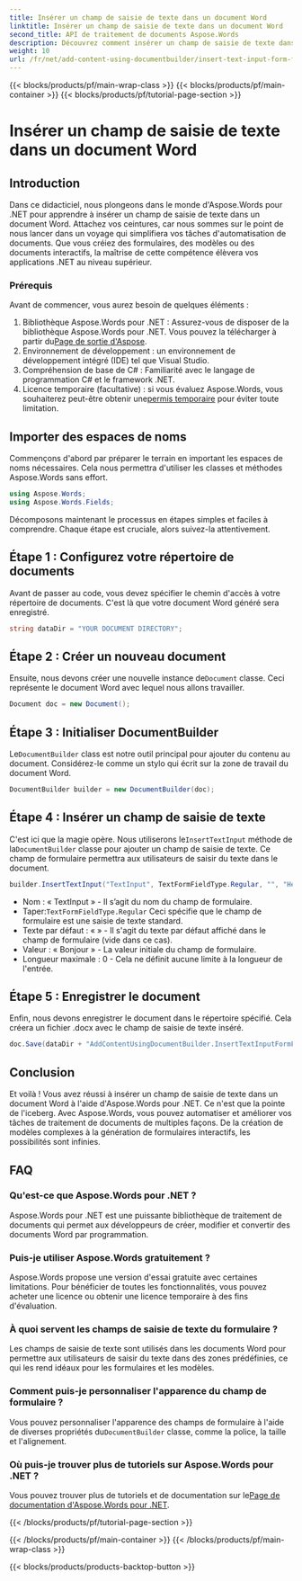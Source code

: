 ```yaml
---
title: Insérer un champ de saisie de texte dans un document Word
linktitle: Insérer un champ de saisie de texte dans un document Word
second_title: API de traitement de documents Aspose.Words
description: Découvrez comment insérer un champ de saisie de texte dans un document Word à l'aide d'Aspose.Words pour .NET grâce à ce didacticiel étape par étape. Idéal pour créer des formulaires interactifs.
weight: 10
url: /fr/net/add-content-using-documentbuilder/insert-text-input-form-field/
---
```


{{< blocks/products/pf/main-wrap-class >}}
{{< blocks/products/pf/main-container >}}
{{< blocks/products/pf/tutorial-page-section >}}

# Insérer un champ de saisie de texte dans un document Word

## Introduction

Dans ce didacticiel, nous plongeons dans le monde d'Aspose.Words pour .NET pour apprendre à insérer un champ de saisie de texte dans un document Word. Attachez vos ceintures, car nous sommes sur le point de nous lancer dans un voyage qui simplifiera vos tâches d'automatisation de documents. Que vous créiez des formulaires, des modèles ou des documents interactifs, la maîtrise de cette compétence élèvera vos applications .NET au niveau supérieur.

### Prérequis

Avant de commencer, vous aurez besoin de quelques éléments :

1.  Bibliothèque Aspose.Words pour .NET : Assurez-vous de disposer de la bibliothèque Aspose.Words pour .NET. Vous pouvez la télécharger à partir du[Page de sortie d'Aspose](https://releases.aspose.com/words/net/).
2. Environnement de développement : un environnement de développement intégré (IDE) tel que Visual Studio.
3. Compréhension de base de C# : Familiarité avec le langage de programmation C# et le framework .NET.
4.  Licence temporaire (facultative) : si vous évaluez Aspose.Words, vous souhaiterez peut-être obtenir une[permis temporaire](https://purchase.aspose.com/temporary-license/) pour éviter toute limitation.

## Importer des espaces de noms

Commençons d'abord par préparer le terrain en important les espaces de noms nécessaires. Cela nous permettra d'utiliser les classes et méthodes Aspose.Words sans effort.

```csharp
using Aspose.Words;
using Aspose.Words.Fields;
```

Décomposons maintenant le processus en étapes simples et faciles à comprendre. Chaque étape est cruciale, alors suivez-la attentivement.

## Étape 1 : Configurez votre répertoire de documents

Avant de passer au code, vous devez spécifier le chemin d'accès à votre répertoire de documents. C'est là que votre document Word généré sera enregistré.

```csharp
string dataDir = "YOUR DOCUMENT DIRECTORY";
```

## Étape 2 : Créer un nouveau document

 Ensuite, nous devons créer une nouvelle instance de`Document` classe. Ceci représente le document Word avec lequel nous allons travailler.

```csharp
Document doc = new Document();
```

## Étape 3 : Initialiser DocumentBuilder

 Le`DocumentBuilder` class est notre outil principal pour ajouter du contenu au document. Considérez-le comme un stylo qui écrit sur la zone de travail du document Word.

```csharp
DocumentBuilder builder = new DocumentBuilder(doc);
```

## Étape 4 : Insérer un champ de saisie de texte

 C'est ici que la magie opère. Nous utiliserons le`InsertTextInput` méthode de la`DocumentBuilder` classe pour ajouter un champ de saisie de texte. Ce champ de formulaire permettra aux utilisateurs de saisir du texte dans le document.

```csharp
builder.InsertTextInput("TextInput", TextFormFieldType.Regular, "", "Hello", 0);
```

- Nom : « TextInput » - Il s’agit du nom du champ de formulaire.
-  Taper:`TextFormFieldType.Regular` Ceci spécifie que le champ de formulaire est une saisie de texte standard.
- Texte par défaut : « » - Il s'agit du texte par défaut affiché dans le champ de formulaire (vide dans ce cas).
- Valeur : « Bonjour » - La valeur initiale du champ de formulaire.
- Longueur maximale : 0 - Cela ne définit aucune limite à la longueur de l'entrée.

## Étape 5 : Enregistrer le document

Enfin, nous devons enregistrer le document dans le répertoire spécifié. Cela créera un fichier .docx avec le champ de saisie de texte inséré.

```csharp
doc.Save(dataDir + "AddContentUsingDocumentBuilder.InsertTextInputFormField.docx");
```

## Conclusion

Et voilà ! Vous avez réussi à insérer un champ de saisie de texte dans un document Word à l'aide d'Aspose.Words pour .NET. Ce n'est que la pointe de l'iceberg. Avec Aspose.Words, vous pouvez automatiser et améliorer vos tâches de traitement de documents de multiples façons. De la création de modèles complexes à la génération de formulaires interactifs, les possibilités sont infinies.

## FAQ

### Qu'est-ce que Aspose.Words pour .NET ?
Aspose.Words pour .NET est une puissante bibliothèque de traitement de documents qui permet aux développeurs de créer, modifier et convertir des documents Word par programmation.

### Puis-je utiliser Aspose.Words gratuitement ?
Aspose.Words propose une version d'essai gratuite avec certaines limitations. Pour bénéficier de toutes les fonctionnalités, vous pouvez acheter une licence ou obtenir une licence temporaire à des fins d'évaluation.

### À quoi servent les champs de saisie de texte du formulaire ?
Les champs de saisie de texte sont utilisés dans les documents Word pour permettre aux utilisateurs de saisir du texte dans des zones prédéfinies, ce qui les rend idéaux pour les formulaires et les modèles.

### Comment puis-je personnaliser l'apparence du champ de formulaire ?
 Vous pouvez personnaliser l'apparence des champs de formulaire à l'aide de diverses propriétés du`DocumentBuilder` classe, comme la police, la taille et l'alignement.

### Où puis-je trouver plus de tutoriels sur Aspose.Words pour .NET ?
 Vous pouvez trouver plus de tutoriels et de documentation sur le[Page de documentation d'Aspose.Words pour .NET](https://reference.aspose.com/words/net/).

{{< /blocks/products/pf/tutorial-page-section >}}

{{< /blocks/products/pf/main-container >}}
{{< /blocks/products/pf/main-wrap-class >}}

{{< blocks/products/products-backtop-button >}}

